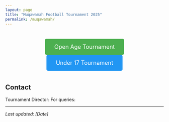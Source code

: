 ```yaml
---
layout: page
title: "Muqawamah Football Tournament 2025"
permalink: /muqawamah/
---
```



<div style="text-align: center; margin: 40px 0;">
    <a href="/muqawamah/open-age" style="display: inline-block; padding: 15px 30px; margin: 0 10px; background-color: #4CAF50; color: white; text-decoration: none; border-radius: 5px; font-size: 18px;">Open Age Tournament</a>
    <a href="/muqawamah/u17" style="display: inline-block; padding: 15px 30px; margin: 0 10px; background-color: #2196F3; color: white; text-decoration: none; border-radius: 5px; font-size: 18px;">Under 17 Tournament</a>
</div>


## Contact
Tournament Director: 
For queries: 

---

*Last updated: [Date]*
